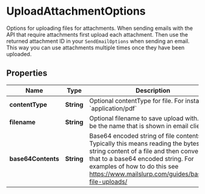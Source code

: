 

# UploadAttachmentOptions

Options for uploading files for attachments. When sending emails with the API that require attachments first upload each attachment. Then use the returned attachment ID in your `SendEmailOptions` when sending an email. This way you can use attachments multiple times once they have been uploaded.

## Properties

| Name | Type | Description | Notes |
|------------ | ------------- | ------------- | -------------|
|**contentType** | **String** | Optional contentType for file. For instance &#x60;application/pdf&#x60; |  [optional] |
|**filename** | **String** | Optional filename to save upload with. Will be the name that is shown in email clients |  [optional] |
|**base64Contents** | **String** | Base64 encoded string of file contents. Typically this means reading the bytes or string content of a file and then converting that to a base64 encoded string. For examples of how to do this see https://www.mailslurp.com/guides/base64-file-uploads/ |  |



